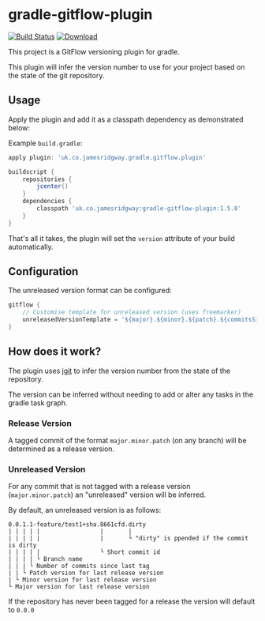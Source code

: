 # gradle-gitflow-plugin
[![Build Status](https://travis-ci.org/jamesridgway/gradle-gitflow-plugin.svg?branch=master)](https://travis-ci.org/jamesridgway/gradle-gitflow-plugin)
[ ![Download](https://api.bintray.com/packages/jamesridgway/gradle-plugins/uk.co.jamesridgway%3Agradle-gitflow-plugin/images/download.svg) ](https://bintray.com/jamesridgway/gradle-plugins/uk.co.jamesridgway%3Agradle-gitflow-plugin/_latestVersion)

This project is a GitFlow versioning plugin for gradle.

This plugin will infer the version number to use for your project based on the state of the git repository.

## Usage
Apply the plugin and add it as a classpath dependency as demonstrated below:

Example `build.gradle`:

```groovy
apply plugin: 'uk.co.jamesridgway.gradle.gitflow.plugin'

buildscript {
    repositories {
        jcenter()
    }
    dependencies {
        classpath 'uk.co.jamesridgway:gradle-gitflow-plugin:1.5.0'
    }
}
```


That's all it takes, the plugin will set the `version` attribute of your build automatically.

## Configuration
The unreleased version format can be configured:

```groovy
gitflow {
    // Customise template for unreleased version (uses freemarker)
    unreleasedVersionTemplate = '${major}.${minor}.${patch}.${commitsSinceLastTag}-${branch?replace("/", "_")}+sha.${commitId?substring(0,7)}${dirty?then(".dirty","")}'
}
```

## How does it work?
The plugin uses [jgit](https://github.com/eclipse/jgit) to infer the version number from the state of the repository.

The version can be inferred without needing to add or alter any tasks in the gradle task graph.

### Release Version
A tagged commit of the format `major.minor.patch` (on any branch) will be determined as a release version.

### Unreleased Version
For any commit that is not tagged with a release version (`major.minor.patch`) an "unreleased" version will be inferred.

By default, an unreleased version is as follows:

    0.0.1.1-feature/test1+sha.8661cfd.dirty
    | | | | |                 |       |
    | | | | |                 |       └ "dirty" is ppended if the commit is dirty
    | | | | |                 └ Short commit id
    | | | | └ Branch name
    | | | └ Number of commits since last tag
    | | └ Patch version for last release version
    | └ Minor version for last release version
    └ Major version for last release version

If the repository has never been tagged for a release the version will default to `0.0.0`

